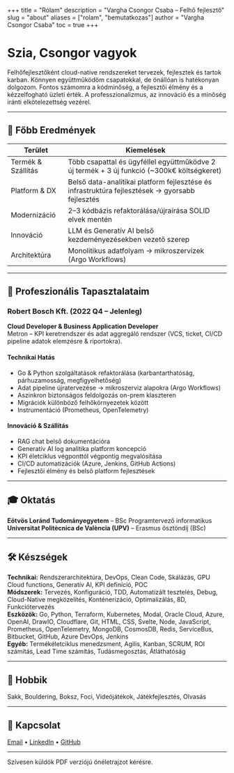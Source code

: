 +++
title = "Rólam"
description = "Vargha Csongor Csaba – Felhő fejlesztő"
slug = "about"
aliases = ["rolam", "bemutatkozas"]
author = "Vargha Csongor Csaba"
toc = true
+++

# Szia, Csongor vagyok

Felhőfejlesztőként cloud-native rendszereket tervezek, fejlesztek és tartok karban. Könnyen együttműködöm csapatokkal, de önállóan is hatékonyan dolgozom. Fontos számomra a kódminőség, a fejlesztői élmény és a kézzelfogható üzleti érték. A professzionalizmus, az innováció és a minőség iránti elkötelezettség vezérel.

---

## 🚀 Főbb Eredmények

| Terület | Kiemelések |
|--------|------------|
| Termék & Szállítás | Több csapattal és ügyféllel együttműködve 2 új termék + 3 új funkció (~300k€ költségkeret) |
| Platform & DX | Belső data-analitikai platform fejlesztése és infrastruktúra fejlesztések -> gyorsabb fejlesztés |
| Modernizáció | 2–3 kódbázis refaktorálása/újraírása SOLID elvek mentén |
| Innováció | LLM és Generatív AI belső kezdeményezésekben vezető szerep |
| Architektúra | Monolitikus adatfolyam → mikroszervizek (Argo Workflows) |

---

## 💼 Profeszionális Tapasztalataim

### Robert Bosch Kft. (2022 Q4 – Jelenleg)  
**Cloud Developer & Business Application Developer**  
Metron – KPI keretrendszer és adat aggregáló rendszer (VCS, ticket, CI/CD pipeline adatok elemzésre & riportokra).

#### Technikai Hatás
- Go & Python szolgáltatások refaktorálása (karbantarthatóság, párhuzamosság, megfigyelhetőség)
- Adat pipeline újratervezése → mikroszerviz alapokra (Argo Workflows)
- Aszinkron biztonságos feldolgozás on-prem klaszteren
- Migrációk különböző felhőkörnyezetek között
- Instrumentáció (Prometheus, OpenTelemetry)

#### Innováció & Szállítás
- RAG chat belső dokumentációra
- Generatív AI log analitika platform koncepció
- KPI életciklus végponttól végpontig megvalósítása
- CI/CD automatizációk (Azure, Jenkins, GitHub Actions)
- Fejlesztői élmény és belső platform fejlesztések

---

## 🎓 Oktatás
**Eötvös Loránd Tudományegyetem** – BSc Programtervező informatikus  
**Universitat Politècnica de València (UPV)** – Erasmus ösztöndíj (BSc)

---

## 🛠 Készségek
**Technikai:** Rendszerarchitektúra, DevOps, Clean Code, Skálázás, GPU Cloud functions, Generatív AI, KPI definíció, POC  
**Módszerek:** Tervezés, Konfiguráció, TDD, Automatizált tesztelés, Debug, Cloud-Native megközelítés, Konténerizáció, Optimalizálás, 8D, Funkciótervezés  
**Eszközök:** Go, Python, Terraform, Kubernetes, Modal, Oracle Cloud, Azure, OpenAI, DrawIO, Cloudflare, Git, HTML, CSS, Svelte, Node, JavaScript, Prometheus, OpenTelemetry, MongoDB, CosmosDB, Redis, ServiceBus, Bitbucket, GitHub, Azure DevOps, Jenkins  
**Egyéb:** Termékéletciklus menedzsment, Agilis, Kanban, SCRUM, ROI számítás, Lead Time számítás, Tudásmegosztás, Átláthatóság

---

## 🧩 Hobbik
Sakk, Bouldering, Boksz, Foci, Videójátékok, Játékfejlesztés, Olvasás

---

## 🔗 Kapcsolat
[Email](mailto:varghacsongorcsaba@gmail.com) • [LinkedIn](https://www.linkedin.com/in/csongorcsabavargha/) • [GitHub](https://github.com/vcscsvcscs)

---
Szívesen küldök PDF verziójú önéletrajzot kérésre.
